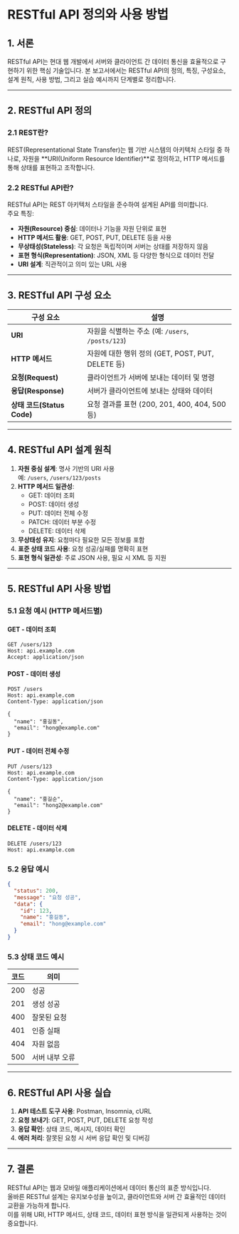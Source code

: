 # RESTful API 정의와 사용 방법

## 1. 서론

RESTful API는 현대 웹 개발에서 서버와 클라이언트 간 데이터 통신을 효율적으로 구현하기 위한 핵심 기술입니다. 본 보고서에서는 RESTful API의 정의, 특징, 구성요소, 설계 원칙, 사용 방법, 그리고 실습 예시까지 단계별로 정리합니다.

---

## 2. RESTful API 정의

### 2.1 REST란?

REST(Representational State Transfer)는 웹 기반 시스템의 아키텍처 스타일 중 하나로, 자원을 **URI(Uniform Resource Identifier)**로 정의하고, HTTP 메서드를 통해 상태를 표현하고 조작합니다.

### 2.2 RESTful API란?

RESTful API는 REST 아키텍처 스타일을 준수하여 설계된 API를 의미합니다.  
주요 특징:

- **자원(Resource) 중심**: 데이터나 기능을 자원 단위로 표현
- **HTTP 메서드 활용**: GET, POST, PUT, DELETE 등을 사용
- **무상태성(Stateless)**: 각 요청은 독립적이며 서버는 상태를 저장하지 않음
- **표현 형식(Representation)**: JSON, XML 등 다양한 형식으로 데이터 전달
- **URI 설계**: 직관적이고 의미 있는 URL 사용

---

## 3. RESTful API 구성 요소

| 구성 요소                  | 설명                                              |
| -------------------------- | ------------------------------------------------- |
| **URI**                    | 자원을 식별하는 주소 (예: `/users`, `/posts/123`) |
| **HTTP 메서드**            | 자원에 대한 행위 정의 (GET, POST, PUT, DELETE 등) |
| **요청(Request)**          | 클라이언트가 서버에 보내는 데이터 및 명령         |
| **응답(Response)**         | 서버가 클라이언트에 보내는 상태와 데이터          |
| **상태 코드(Status Code)** | 요청 결과를 표현 (200, 201, 400, 404, 500 등)     |

---

## 4. RESTful API 설계 원칙

1. **자원 중심 설계**: 명사 기반의 URI 사용  
   예: `/users`, `/users/123/posts`
2. **HTTP 메서드 일관성**:
   - GET: 데이터 조회
   - POST: 데이터 생성
   - PUT: 데이터 전체 수정
   - PATCH: 데이터 부분 수정
   - DELETE: 데이터 삭제
3. **무상태성 유지**: 요청마다 필요한 모든 정보를 포함
4. **표준 상태 코드 사용**: 요청 성공/실패를 명확히 표현
5. **표현 형식 일관성**: 주로 JSON 사용, 필요 시 XML 등 지원

---

## 5. RESTful API 사용 방법

### 5.1 요청 예시 (HTTP 메서드별)

#### GET - 데이터 조회

```http
GET /users/123
Host: api.example.com
Accept: application/json
```

#### POST - 데이터 생성

```http
POST /users
Host: api.example.com
Content-Type: application/json

{
  "name": "홍길동",
  "email": "hong@example.com"
}
```

#### PUT - 데이터 전체 수정

```http
PUT /users/123
Host: api.example.com
Content-Type: application/json

{
  "name": "홍길순",
  "email": "hong2@example.com"
}
```

#### DELETE - 데이터 삭제

```http
DELETE /users/123
Host: api.example.com
```

### 5.2 응답 예시

```json
{
  "status": 200,
  "message": "요청 성공",
  "data": {
    "id": 123,
    "name": "홍길동",
    "email": "hong@example.com"
  }
}
```

### 5.3 상태 코드 예시

| 코드 | 의미           |
| ---- | -------------- |
| 200  | 성공           |
| 201  | 생성 성공      |
| 400  | 잘못된 요청    |
| 401  | 인증 실패      |
| 404  | 자원 없음      |
| 500  | 서버 내부 오류 |

---

## 6. RESTful API 사용 실습

1. **API 테스트 도구 사용**: Postman, Insomnia, cURL
2. **요청 보내기**: GET, POST, PUT, DELETE 요청 작성
3. **응답 확인**: 상태 코드, 메시지, 데이터 확인
4. **에러 처리**: 잘못된 요청 시 서버 응답 확인 및 디버깅

---

## 7. 결론

RESTful API는 웹과 모바일 애플리케이션에서 데이터 통신의 표준 방식입니다.  
올바른 RESTful 설계는 유지보수성을 높이고, 클라이언트와 서버 간 효율적인 데이터 교환을 가능하게 합니다.  
이를 위해 URI, HTTP 메서드, 상태 코드, 데이터 표현 방식을 일관되게 사용하는 것이 중요합니다.
